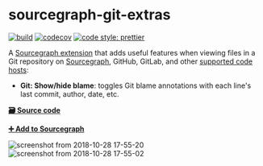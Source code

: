 # sourcegraph-git-extras

[![build](https://travis-ci.org/sourcegraph/sourcegraph-git-extras.svg?branch=master)](https://travis-ci.org/sourcegraph/sourcegraph-git-extras)
[![codecov](https://codecov.io/gh/sourcegraph/sourcegraph-git-extras/branch/master/graph/badge.svg?token=c3KpMf1MaY)](https://codecov.io/gh/sourcegraph/sourcegraph-git-extras)
[![code style: prettier](https://img.shields.io/badge/code_style-prettier-ff69b4.svg)](https://github.com/prettier/prettier)

A [Sourcegraph extension](https://docs.sourcegraph.com/extensions) that adds useful features when viewing files in a Git repository on [Sourcegraph](https://sourcegraph.com), GitHub, GitLab, and other [supported code hosts](https://docs.sourcegraph.com/extensions):

- **Git: Show/hide blame**: toggles Git blame annotations with each line's last commit, author, date, etc.

[**🗃️ Source code**](https://github.com/sourcegraph/sourcegraph-git-extras)

[**➕ Add to Sourcegraph**](https://sourcegraph.com/extensions/sourcegraph/git-extras)

![screenshot from 2018-10-28 17-55-20](https://user-images.githubusercontent.com/1976/47624533-f3a1e800-dada-11e8-81d9-3d4bd67fc08a.png)
![screenshot from 2018-10-28 17-55-02](https://user-images.githubusercontent.com/1976/47624534-f3a1e800-dada-11e8-9c08-9ce307653b20.png)
